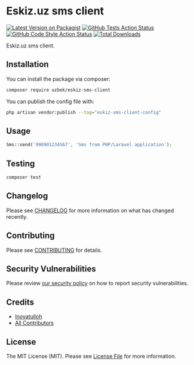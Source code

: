 # Eskiz.uz sms client

[![Latest Version on Packagist](https://img.shields.io/packagist/v/uzbek/eskiz-sms-client.svg?style=flat-square)](https://packagist.org/packages/uzbek/eskiz-sms-client)
[![GitHub Tests Action Status](https://img.shields.io/github/workflow/status/uzbek/eskiz-sms-client/run-tests?label=tests)](https://github.com/uzbek/eskiz-sms-client/actions?query=workflow%3Arun-tests+branch%3Amain)
[![GitHub Code Style Action Status](https://img.shields.io/github/workflow/status/uzbek/eskiz-sms-client/Check%20&%20fix%20styling?label=code%20style)](https://github.com/uzbek/eskiz-sms-client/actions?query=workflow%3A"Check+%26+fix+styling"+branch%3Amain)
[![Total Downloads](https://img.shields.io/packagist/dt/uzbek/eskiz-sms-client.svg?style=flat-square)](https://packagist.org/packages/uzbek/eskiz-sms-client)

Eskiz.uz sms client.

## Installation

You can install the package via composer:

```bash
composer require uzbek/eskiz-sms-client
```

You can publish the config file with:

```bash
php artisan vendor:publish --tag="eskiz-sms-client-config"
```

## Usage

```php
Sms::send('998901234567', 'Sms from PHP/Laravel application');
```

## Testing

```bash
composer test
```

## Changelog

Please see [CHANGELOG](CHANGELOG.md) for more information on what has changed recently.

## Contributing

Please see [CONTRIBUTING](https://github.com/spatie/.github/blob/main/CONTRIBUTING.md) for details.

## Security Vulnerabilities

Please review [our security policy](../../security/policy) on how to report security vulnerabilities.

## Credits

- [Inoyatulloh](https://github.com/professor93)
- [All Contributors](../../contributors)

## License

The MIT License (MIT). Please see [License File](LICENSE.md) for more information.

